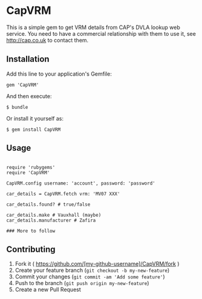 # CapVRM

This is a simple gem to get VRM details from CAP's DVLA lookup web service. You need to have a commercial relationship with them to use it, see http://cap.co.uk to contact them.

## Installation

Add this line to your application's Gemfile:

    gem 'CapVRM'

And then execute:

    $ bundle

Or install it yourself as:

    $ gem install CapVRM

## Usage

```

require 'rubygems'
require 'CapVRM'

CapVRM.config username: 'account', password: 'password'

car_details = CapVRM.fetch vrm: 'MV07 XXX'

car_details.found? # true/false

car_details.make # Vauxhall (maybe)
car_details.manufacturer # Zafira

### More to follow

```

## Contributing

1. Fork it ( https://github.com/[my-github-username]/CapVRM/fork )
2. Create your feature branch (`git checkout -b my-new-feature`)
3. Commit your changes (`git commit -am 'Add some feature'`)
4. Push to the branch (`git push origin my-new-feature`)
5. Create a new Pull Request

